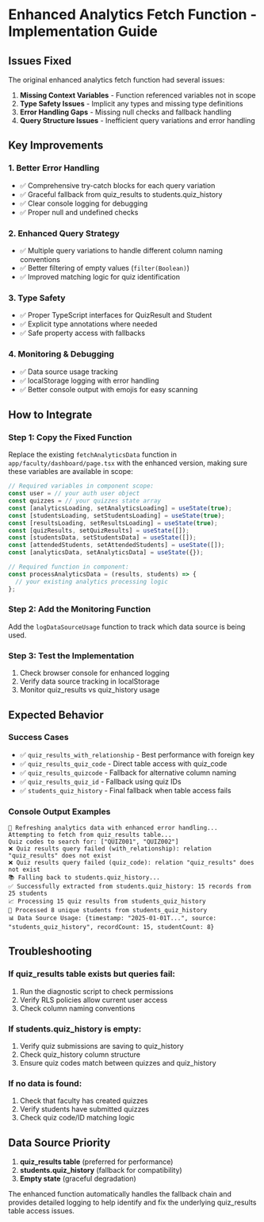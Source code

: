 # Enhanced Analytics Fetch Function - Implementation Guide

## Issues Fixed

The original enhanced analytics fetch function had several issues:

1. **Missing Context Variables** - Function referenced variables not in scope
2. **Type Safety Issues** - Implicit any types and missing type definitions
3. **Error Handling Gaps** - Missing null checks and fallback handling
4. **Query Structure Issues** - Inefficient query variations and error handling

## Key Improvements

### 1. Better Error Handling
- ✅ Comprehensive try-catch blocks for each query variation
- ✅ Graceful fallback from quiz_results to students.quiz_history
- ✅ Clear console logging for debugging
- ✅ Proper null and undefined checks

### 2. Enhanced Query Strategy
- ✅ Multiple query variations to handle different column naming conventions
- ✅ Better filtering of empty values (`filter(Boolean)`)
- ✅ Improved matching logic for quiz identification

### 3. Type Safety
- ✅ Proper TypeScript interfaces for QuizResult and Student
- ✅ Explicit type annotations where needed
- ✅ Safe property access with fallbacks

### 4. Monitoring & Debugging
- ✅ Data source usage tracking
- ✅ localStorage logging with error handling
- ✅ Better console output with emojis for easy scanning

## How to Integrate

### Step 1: Copy the Fixed Function
Replace the existing `fetchAnalyticsData` function in `app/faculty/dashboard/page.tsx` with the enhanced version, making sure these variables are available in scope:

```typescript
// Required variables in component scope:
const user = // your auth user object
const quizzes = // your quizzes state array
const [analyticsLoading, setAnalyticsLoading] = useState(true);
const [studentsLoading, setStudentsLoading] = useState(true);
const [resultsLoading, setResultsLoading] = useState(true);
const [quizResults, setQuizResults] = useState([]);
const [studentsData, setStudentsData] = useState([]);
const [attendedStudents, setAttendedStudents] = useState([]);
const [analyticsData, setAnalyticsData] = useState({});

// Required function in component:
const processAnalyticsData = (results, students) => {
  // your existing analytics processing logic
};
```

### Step 2: Add the Monitoring Function
Add the `logDataSourceUsage` function to track which data source is being used.

### Step 3: Test the Implementation
1. Check browser console for enhanced logging
2. Verify data source tracking in localStorage
3. Monitor quiz_results vs quiz_history usage

## Expected Behavior

### Success Cases
- ✅ `quiz_results_with_relationship` - Best performance with foreign key
- ✅ `quiz_results_quiz_code` - Direct table access with quiz_code
- ✅ `quiz_results_quizcode` - Fallback for alternative column naming
- ✅ `quiz_results_quiz_id` - Fallback using quiz IDs
- ✅ `students_quiz_history` - Final fallback when table access fails

### Console Output Examples
```
🔄 Refreshing analytics data with enhanced error handling...
Attempting to fetch from quiz_results table...
Quiz codes to search for: ["QUIZ001", "QUIZ002"]
❌ Quiz results query failed (with_relationship): relation "quiz_results" does not exist
❌ Quiz results query failed (quiz_code): relation "quiz_results" does not exist
📚 Falling back to students.quiz_history...
✅ Successfully extracted from students.quiz_history: 15 records from 25 students
📈 Processing 15 quiz results from students_quiz_history
👥 Processed 8 unique students from students_quiz_history
📊 Data Source Usage: {timestamp: "2025-01-01T...", source: "students_quiz_history", recordCount: 15, studentCount: 8}
```

## Troubleshooting

### If quiz_results table exists but queries fail:
1. Run the diagnostic script to check permissions
2. Verify RLS policies allow current user access
3. Check column naming conventions

### If students.quiz_history is empty:
1. Verify quiz submissions are saving to quiz_history
2. Check quiz_history column structure
3. Ensure quiz codes match between quizzes and quiz_history

### If no data is found:
1. Check that faculty has created quizzes
2. Verify students have submitted quizzes
3. Check quiz code/ID matching logic

## Data Source Priority

1. **quiz_results table** (preferred for performance)
2. **students.quiz_history** (fallback for compatibility)
3. **Empty state** (graceful degradation)

The enhanced function automatically handles the fallback chain and provides detailed logging to help identify and fix the underlying quiz_results table access issues.
